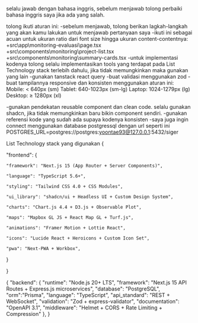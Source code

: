 
selalu jawab dengan bahasa inggris, sebelum menjawab tolong perbaiki bahasa inggris saya jika ada yang salah.

tolong ikuti aturan ini:
-sebelum menjawab, tolong berikan lagkah-langkah yang akan kamu lakukan untuk menjawab pertanyaan saya 
-ikuti ini sebagai acuan untuk ukuran ratio dari font size hingga ukuran content-contentnya:
	+src\app\monitoring-evaluasi\page.tsx
	+src\components\monitoring\project-list.tsx
	+src\components\monitoring\summary-cards.tsx
-untuk implementasi kodenya tolong selalu implementasikan tools yang terdapat pada List Technology stack terlebih dahulu, jika tidak memungkinkan maka gunakan yang lain
-gunakan tanstack react query 
-buat validasi menggunakan zod
-buat tampilannya responsive dan konsisten menggunakan aturan ini:
Mobile:    < 640px   (sm)
Tablet:    640-1023px (sm-lg)
Laptop:    1024-1279px (lg)
Desktop:   ≥ 1280px (xl)

-gunakan pendekatan reusable component dan clean code. selalu gunakan shadcn, jika tidak memungkinkan baru bikin component sendiri.
-gunakan referensi kode yang sudah ada supaya kodenya konsisten
-saya juga ingin connect menggunakan database postgressql dengan url seperti ini POSTGRES_URL=postgres://postgres:yoontae93@127.0.0.1:5432/siger



 

List Technology stack yang digunakan
{

  "frontend": {

    "framework": "Next.js 15 (App Router + Server Components)",

    "language": "TypeScript 5.6+",

    "styling": "Tailwind CSS 4.0 + CSS Modules",

    "ui_library": "shadcn/ui + Headless UI + Custom Design System",

    "charts": "Chart.js 4.4 + D3.js + Observable Plot",

    "maps": "Mapbox GL JS + React Map GL + Turf.js",

    "animations": "Framer Motion + Lottie React",

    "icons": "Lucide React + Heroicons + Custom Icon Set",

    "pwa": "Next-PWA + Workbox",

  }

}
 
{
  "backend": {
    "runtime": "Node.js 20+ LTS",
    "framework": "Next.js 15 API Routes + Express.js microservices",
    "database": "PostgreSQL",
    "orm":"Prisma",
    "language": "TypeScript",
    "api_standard": "REST + WebSocket",
    "validation": "Zod + express-validator",
    "documentation": "OpenAPI 3.1",
    "middleware": "Helmet + CORS + Rate Limiting + Compression"
  },
}
 